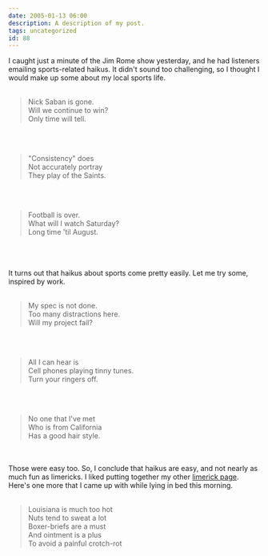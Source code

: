 ```yaml
---
date: 2005-01-13 06:00
description: A description of my post.
tags: uncategorized
id: 88
---
```

I caught just a minute of the Jim Rome show yesterday, and he had listeners emailing sports-related haikus.  It didn't sound too challenging, so I thought I would make up some about my local sports life.  <br />
<br />
<blockquote>Nick Saban is gone.<br>Will we continue to win?<br>Only time will tell.</blockquote>
<!--more--><br /><br /><blockquote>"Consistency" does<br>Not accurately portray<br>They play of the Saints.</blockquote><br />
<br />
<blockquote>Football is over.<br>What will I watch Saturday?<br>Long time 'til August.</blockquote><br />
<br />
<br />
It turns out that haikus about sports come pretty easily.  Let me try some, inspired by work.<br />
<br />
<blockquote>My spec is not done.<br>Too many distractions here.<br>Will my project fail?</blockquote><br />
<br />
<blockquote>All I can hear is<br>Cell phones playing tinny tunes.<br>Turn your ringers off.</blockquote><br />
<br />
<blockquote>No one that I've met<br>Who is from California<br>Has a good hair style.</blockquote><br />
<br />
Those were easy too.  So, I conclude that haikus are easy, and not nearly as much fun as limericks.  I liked putting together my other <a href="/x/Lyms.php">limerick page</a>.  Here's one more that I came up with while lying in bed this morning.<br />
<br />
<blockquote>Louisiana is much too hot<br>Nuts tend to sweat a lot<br>Boxer-briefs are a must<br>And ointment is a plus<br>To avoid a painful crotch-rot</blockquote><br />

